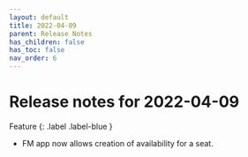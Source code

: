 ```yaml
---
layout: default
title: 2022-04-09
parent: Release Notes
has_children: false
has_toc: false
nav_order: 6
---
```


# Release notes for 2022-04-09

Feature
{: .label .label-blue }
- FM app now allows creation of availability for a seat.

